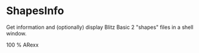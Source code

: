 # ShapesInfo
Get information and (optionally) display Blitz Basic 2 "shapes" files in a shell window.

100 % ARexx
